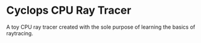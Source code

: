 # Cyclops CPU Ray Tracer
A toy CPU ray tracer created with the sole purpose of learning the basics of raytracing.